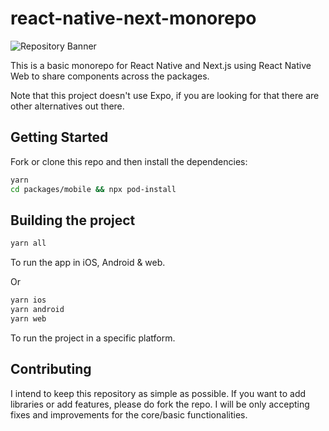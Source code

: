 # react-native-next-monorepo

![Repository Banner](https://i.imgur.com/wPdflX8.png[/img])

This is a basic monorepo for React Native and Next.js using React Native Web to share components across the packages.

Note that this project doesn't use Expo, if you are looking for that there are other alternatives out there.

## Getting Started

Fork or clone this repo and then install the dependencies:

```bash
yarn
cd packages/mobile && npx pod-install
```

## Building the project

```bash
yarn all
```

To run the app in iOS, Android & web.

Or

```bash
yarn ios
yarn android
yarn web
```

To run the project in a specific platform.

## Contributing

I intend to keep this repository as simple as possible. If you want to add libraries or add features, please do fork the repo. I will be only accepting fixes and improvements for the core/basic functionalities.

